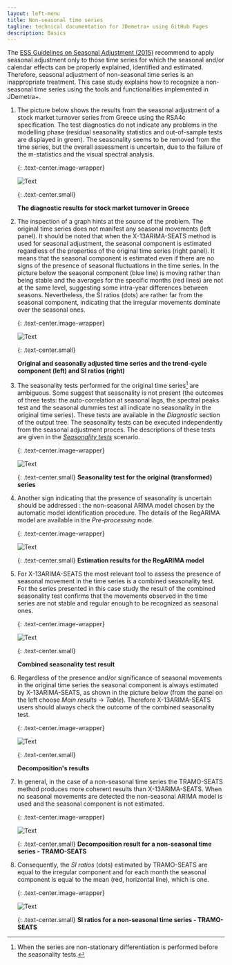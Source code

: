 ```yaml
---
layout: left-menu
title: Non-seasonal time series
tagline: technical documentation for JDemetra+ using GitHub Pages
description: Basics
---
```

The [ESS Guidelines on Seasonal Adjustment (2015)](https://ec.europa.eu/eurostat/documents/3859598/6830795/KS-GQ-15-001-EN-N.pdf/d8f1e5f5-251b-4a69-93e3-079031b74bd3) 
recommend to apply seasonal adjustment only to those time series for which the seasonal
and/or calendar effects can be properly explained, identified and
estimated. Therefore, seasonal adjustment of non-seasonal time series is
an inappropriate treatment. This case study explains how to recognize a
non-seasonal time series using the tools and functionalities implemented
in JDemetra+.

1.  The picture below shows the results from the seasonal adjustment
    of a stock market turnover series from Greece using the RSA4c
    specification. The test diagnostics do not indicate any problems in
    the modelling phase (residual seasonality statistics and
    out-of-sample tests are displayed in green). The seasonality seems
    to be removed from the time series, but the overall assessment is
    uncertain, due to the failure of the m-statistics and the visual
    spectral analysis.

	{: .text-center.image-wrapper}

	![Text](/assets/img/user-guide/UG_SA_image5.jpg)

	{: .text-center.small}
	
	**The diagnostic results for stock market turnover in Greece**

2.  The inspection of a graph hints at the source of the problem. The
    original time series does not manifest any seasonal movements (left
    panel). It should be noted that when the X-13ARIMA-SEATS method is used
    for seasonal adjustment, the seasonal component is estimated
    regardless of the properties of the original time series (right panel).
    It means that the seasonal component is estimated even if there are
    no signs of the presence of seasonal fluctuations in the time
    series. In the picture below the seasonal component (blue line) is
    moving rather than being stable and the averages for the specific months
    (red lines) are not at the same level, suggesting some intra-year
    differences between seasons. Nevertheless, the SI ratios (dots) are
    rather far from the seasonal component, indicating that the irregular
    movements dominate over the seasonal ones.

	{: .text-center.image-wrapper}

	![Text](/assets/img/user-guide/UG_SA_image6.jpg)

	{: .text-center.small}

	**Original and seasonally adjusted time series and the trend-cycle component (left) and SI ratios (right)**

3.  The seasonality tests performed for the original time series[^1] are
    ambiguous. Some suggest that seasonality is not present (the
    outcomes of three tests: the auto-correlation at seasonal lags, the
    spectral peaks test and the seasonal dummies test all indicate no
    seasonality in the original time series). These tests are available
    in the *Diagnostic* section of the output tree. The seasonality tests can be
    executed independently from the seasonal adjustment proces. The descriptions of
    these tests are given in the [*Seasonality tests*](../case-studies/seasonalitytests.html) scenario. 
	 

	{: .text-center.image-wrapper}

	![Text](/assets/img/user-guide/UG_SA_image7.jpg)

	{: .text-center.small}
	**Seasonality test for the original (transformed) series**

4.  Another sign indicating that the presence of seasonality is uncertain
    should be addressed : the non-seasonal ARIMA model chosen by the
    automatic model identification procedure. The details of the
    RegARIMA model are available in the *Pre-processing* node.

	{: .text-center.image-wrapper}

	![Text](/assets/img/user-guide/UG_SA_image8.jpg)

	{: .text-center.small}
	**Estimation results for the RegARIMA model**

5.  For X-13ARIMA-SEATS the most relevant tool to assess the presence
    of seasonal movement in the time series is a combined seasonality
    test. For the series presented in this case study the result of the
    combined seasonality test confirms that the movements observed in
    the time series are not stable and regular enough to be recognized
    as seasonal ones.

	{: .text-center.image-wrapper}

	![Text](/assets/img/user-guide/UG_SA_image9.jpg)

	{: .text-center.small}
	
	**Combined seasonality test result**

6.  Regardless of the presence and/or significance of seasonal movements
    in the original time series the seasonal component is always
    estimated by X-13ARIMA-SEATS, as shown in the picture below (from
    the panel on the left choose *Main results* → *Table*). Therefore
    X-13ARIMA-SEATS users should always check the outcome of the
    combined seasonality test.

	{: .text-center.image-wrapper}

	![Text](/assets/img/user-guide/UG_SA_image10.jpg)

	{: .text-center.small}
	
	**Decomposition's results**

7.  In general, in the case of a non-seasonal time series the TRAMO-SEATS
    method produces more coherent results than X-13ARIMA-SEATS. When no
    seasonal movements are detected the non-seasonal ARIMA model is used
    and the seasonal component is not estimated.

	{: .text-center.image-wrapper}

	![Text](/assets/img/user-guide/UG_SA_image11.jpg)

	{: .text-center.small}
	**Decomposition result for a non-seasonal time series - TRAMO-SEATS**

8.  Consequently, the *SI ratios* (dots) estimated by TRAMO-SEATS are
    equal to the irregular component and for each month the seasonal
    component is equal to the mean (red, horizontal line), which is
    one.

	{: .text-center.image-wrapper}

	![Text](/assets/img/user-guide/UG_SA_image12.jpg)

	{: .text-center.small}
	**SI ratios for a non-seasonal time series - TRAMO-SEATS**


[^1]: When the series are non-stationary differentiation is performed
    before the seasonality tests.
